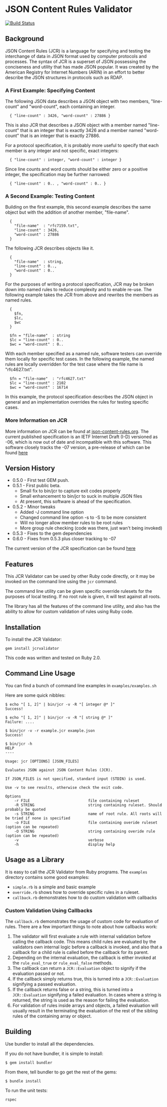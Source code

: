 # JSON Content Rules Validator

[![Build Status](https://travis-ci.org/arineng/jcrvalidator.svg)](https://travis-ci.org/arineng/jcrvalidator)

## Background

JSON Content Rules (JCR) is a language for specifying and testing the interchange of data in JSON 
format used by computer protocols and processes.  The syntax of JCR is a superset of JSON
possessing the conciseness and utility that has made JSON popular. It was created by the 
American Registry for Internet Numbers (ARIN) in an effort to better describe the JSON structures in protocols such as RDAP.

### A First Example: Specifying Content

   The following JSON data describes a JSON object with two members,
   "line-count" and "word-count", each containing an integer.

      { "line-count" : 3426, "word-count" : 27886 }

   This is also JCR that describes a JSON object with a member named
   "line-count" that is an integer that is exactly 3426 and a member
   named "word-count" that is an integer that is exactly 27886.

   For a protocol specification, it is probably more useful to specify
   that each member is any integer and not specific, exact integers:

      { "line-count" : integer, "word-count" : integer }

   Since line counts and word counts should be either zero or a positive
   integer, the specification may be further narrowed:

      { "line-count" : 0.. , "word-count" : 0.. }
      
### A Second Example: Testing Content

   Building on the first example, this second example describes the same
   object but with the addition of another member, "file-name".

      {
        "file-name"  : "rfc7159.txt",
        "line-count" : 3426,
        "word-count" : 27886
      }

   The following JCR describes objects like it.

      {
        "file-name"  : string,
        "line-count" : 0..,
        "word-count" : 0..
      }


   For the purposes of writing a protocol specification, JCR may be
   broken down into named rules to reduce complexity and to enable re-use.  The following example takes the JCR from above and rewrites the
   members as named rules.

      {
        $fn,
        $lc,
        $wc
      }

      $fn = "file-name"  : string
      $lc = "line-count" : 0..
      $wc = "word-count" : 0..

   With each member specified as a named rule, software testers can
   override them locally for specific test cases.  In the following
   example, the named rules are locally overridden for the test case
   where the file name is "rfc4627.txt".

      $fn = "file-name"  : "rfc4627.txt"
      $lc = "line-count" : 2102
      $wc = "word-count" : 16714

   In this example, the protocol specification describes the JSON object
   in general and an implementation overrides the rules for testing
   specific cases.
   
### More Information on JCR

More information on JCR can be found at [json-content-rules.org](http://json-content-rules.org/). 
The current published specification is an IETF Internet Draft (I-D) versioned as -06,
which is now out of date and incompatible with this software. This software closely tracks
the -07 version, a pre-release of which can be found [here](https://raw.githubusercontent.com/arineng/jcr/07/draft-newton-json-content-rules.txt)
   
## Version History

* 0.5.0 - First test GEM push.
* 0.5.1 - First public beta.
  * Small fix to bin/jcr to capture exit codes properly
  * Small enhancement to bin/jcr to suck in multiple JSON files
  * At present, this software is ahead of the specification.
* 0.5.2 - Minor tweaks
  * Added -J command line option
  * Changed command line option -s to -S to be more consistent
  * Will no longer allow member rules to be root rules
  * More group rule checking (code was there, just wan't being invoked)
* 0.5.3 - Fixes to the gem dependencies
* 0.6.0 - Fixes from 0.5.3 plus closer tracking to -07

The current version of the JCR specification can be found 
[here](https://raw.githubusercontent.com/arineng/jcr/07/draft-newton-json-content-rules.txt)
  
## Features

This JCR Validator can be used by other Ruby code directly, 
or it may be invoked on the command line using the `jcr` command.

The command line utility can be given specific override rulesets for 
the purposes of local testing. If no root rule is given, it will test against all roots.

The library has all the features of the command line utility, 
and also has the ability to allow for custom validation of rules using Ruby code.
  
## Installation

To install the JCR Validator:

```
gem install jcrvalidator
```

This code was written and tested on Ruby 2.0. 

## Command Line Usage

You can find a bunch of command line examples in `examples/examples.sh`

Here are some quick nibbles:

```
$ echo "[ 1, 2]" | bin/jcr -v -R "[ integer @* ]"
Success!

$ echo "[ 1, 2]" | bin/jcr -v -R "[ string @* ]"
Failure: ....

$ bin/jcr -v -r example.jcr example.json
Success!

$ bin/jcr -h
HELP
----

Usage: jcr [OPTIONS] [JSON_FILES]

Evaluates JSON against JSON Content Rules (JCR).

If JSON_FILES is not specified, standard input (STDIN) is used.

Use -v to see results, otherwise check the exit code.

Options
    -r FILE                          file containing ruleset
    -R STRING                        string containing ruleset. Should probably be quoted
    -s STRING                        name of root rule. All roots will be tried if none is specified
    -o FILE                          file containing overide ruleset (option can be repeated)
    -O STRING                        string containing overide rule (option can be repeated)
    -v                               verbose
    -h                               display help
```

## Usage as a Library

It is easy to call the JCR Validator from Ruby programs. The `examples` directory contains some good examples:

* `simple.rb` is a simple and basic example
* `override.rb` shows how to override specific rules in a ruleset.
* `callback.rb` demonstrates how to do custom validation with callbacks

### Custom Validation Using Callbacks

The `callback.rb` demonstrates the usage of custom code for evaluation of rules. There are a few important things to note about how callbacks work:

1. The validator will first evaluate a rule with internal validation before calling the callback code. This means child rules are evaluated by the validators own internal logic before a callback is invoked, and also that a callback for a child rule is called before the callback for its parent.
2. Depending on the internal evaluation, the callback is either invoked at the `rule_eval_true` or `rule_eval_false` methods.
3. The callback can return a `JCR::Evaluation` object to signify if the evaluation passed or not.
4. If the callback simply returns true, this is turned into a `JCR::Evaluation` signifying a passed evaluation.
5. If the callback returns false or a string, this is turned into a `JCR::Evaluation` signifying a failed evaluation. In cases where a string is returned, the string is used as the reason for failing the evaluation.
6. For validation of rules inside arrays and objects, a failed evaluation will usually result in the terminating the evaluation of the rest of the sibling rules of the containing array or object.

## Building

Use bundler to install all the dependencies.

If you do not have bundler, it is simple to install:

```
$ gem install bundler
```

From there, tell bundler to go get the rest of the gems:

```
$ bundle install
```

To run the unit tests:

```
rspec
````

